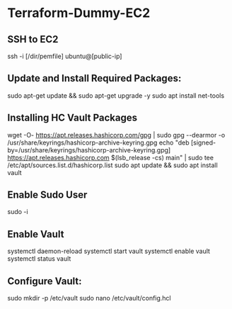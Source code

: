 # Terraform-Dummy-EC2

## SSH to EC2
ssh -i [/dir/pemfile] ubuntu@[public-ip]

## Update and Install Required Packages:
sudo apt-get update && sudo apt-get upgrade -y
sudo apt install net-tools

## Installing HC Vault Packages
wget -O- https://apt.releases.hashicorp.com/gpg | sudo gpg --dearmor -o /usr/share/keyrings/hashicorp-archive-keyring.gpg
echo "deb [signed-by=/usr/share/keyrings/hashicorp-archive-keyring.gpg] https://apt.releases.hashicorp.com $(lsb_release -cs) main" | sudo tee /etc/apt/sources.list.d/hashicorp.list
sudo apt update && sudo apt install vault

## Enable Sudo User
sudo -i

## Enable Vault
systemctl daemon-reload
systemctl start vault
systemctl enable vault
systemctl status vault

## Configure Vault:

sudo mkdir -p /etc/vault
sudo nano /etc/vault/config.hcl